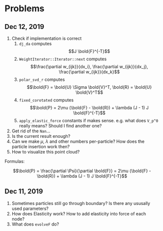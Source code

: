 # Problems

## Dec 12, 2019

1. Check if implementation is correct
   1. `dj_da` computes
      $$J \bold{F}^{-T}$$
   2. `WeightIterator::Iterator::next` computes
      $$\frac{\partial w_{ijk}}{dx_i}, \frac{\partial w_{ijk}}{dx_j}, \frac{\partial w_{ijk}}{dx_k}$$
   3. `polar_svd_r` computes
      $$\bold{F} = \bold{U} \Sigma \bold{V}^T, \bold{R} = \bold{U} \bold{V}^T$$
   4. `fixed_corotated` computes
      $$\bold{P} = 2\mu (\bold{F} - \bold{R}) + \lambda (J - 1) J \bold{F}^{-T}$$
   5. `apply_elastic_force` constants if makes sense. e.g. what does `V_p^0` really means? Should I find
      another one?
2. Get rid of the `Nan`...
3. Is the current result enough?
4. Can we make $\mu$, $\lambda$ and other numbers per-particle? How does the particle insertion work then?
5. How to visualize this point cloud?

Formulas:

$$\bold{P} = \frac{\partial \Psi}{\partial \bold{F}}
   = 2\mu (\bold{F} - \bold{R}) + \lambda (J - 1) J \bold{F}^{-T}$$

## Dec 11, 2019

1. Sometimes particles still go through boundary? Is there any ususally used parameters?
2. How does Elasticity work? How to add elasticity into force of each node?
3. What does `evolveF` do?